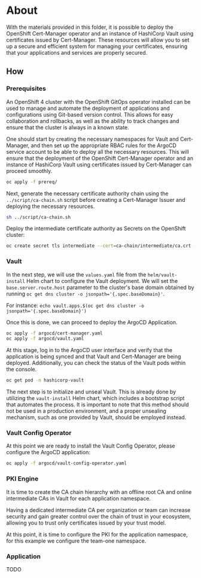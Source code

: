 # About

With the materials provided in this folder, it is possible to deploy the OpenShift Cert-Manager operator and an instance of HashiCorp Vault using certificates issued by Cert-Manager. These resources will allow you to set up a secure and efficient system for managing your certificates, ensuring that your applications and services are properly secured.

## How

### Prerequisites

An OpenShift 4 cluster with the OpenShift GitOps operator installed can be used to manage and automate the deployment of applications and configurations using Git-based version control. This allows for easy collaboration and rollbacks, as well as the ability to track changes and ensure that the cluster is always in a known state.

One should start by creating the necessary namespaces for Vault and Cert-Manager, and then set up the appropriate RBAC rules for the ArgoCD service account to be able to deploy all the necessary resources. This will ensure that the deployment of the OpenShift Cert-Manager operator and an instance of HashiCorp Vault using certificates issued by Cert-Manager can proceed smoothly.

```bash
oc apply -f prereq/
```

Next, generate the necessary certificate authority chain using the `../script/ca-chain.sh` script before creating a Cert-Manager Issuer and deploying the necessary resources.

```bash
sh ../script/ca-chain.sh
```

Deploy the intermediate certificate authority as Secrets on the OpenShift cluster:

```bash
oc create secret tls intermediate --cert=ca-chain/intermediate/ca.crt --key=ca-chain/intermediate/ca.key -n hashicorp-vault
```

### Vault

In the next step, we will use the `values.yaml` file from the `helm/vault-install` Helm chart to configure the Vault deployment. We will set the `base.server.route.host` parameter to the cluster's base domain obtained by running `oc get dns cluster -o jsonpath='{.spec.baseDomain}'`. 

For instance: `echo vault.apps.$(oc get dns cluster -o jsonpath='{.spec.baseDomain}')`

Once this is done, we can proceed to deploy the ArgoCD Application.

```bash
oc apply -f argocd/cert-manager.yaml
oc apply -f argocd/vault.yaml
```

At this stage, log in to the ArgoCD user interface and verify that the application is being synced and that Vault and Cert-Manager are being deployed. Additionally, you can check the status of the Vault pods within the console.

```bash
oc get pod -n hashicorp-vault
```

The next step is to initialize and unseal Vault. This is already done by utilizing the `vault-install` Helm chart, which includes a bootstrap script that automates the process. 
It is important to note that this method should not be used in a production environment, and a proper unsealing mechanism, such as one provided by Vault, should be employed instead.

### Vault Config Operator

At this point we are ready to install the Vault Config Operator, please configure the ArgoCD application:

```bash
oc apply -f argocd/vault-config-operator.yaml
```

### PKI Engine
It is time to create the CA chain hierarchy with an offline root CA and online intermediate CAs in Vault for each application namespace.

Having a dedicated intermediate CA per organization or team can increase security and gain greater control over the chain of trust in your ecosystem, allowing you to trust only certificates issued by your trust model.



At this point, it is time to configure the PKI for the application namespace, for this example we configure the team-one namespace.

### Application

TODO

